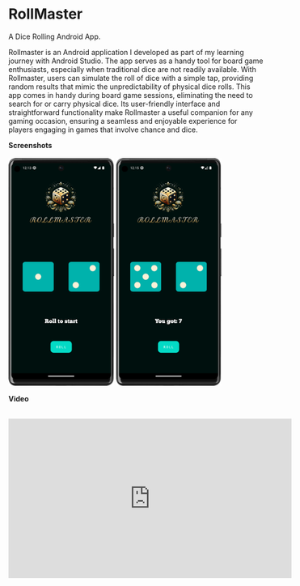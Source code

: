 # RollMaster
A Dice Rolling Android App.

Rollmaster is an Android application I developed as part of my learning journey with Android Studio. The app serves as a handy tool for board game enthusiasts, especially when traditional dice are not readily available. With Rollmaster, users can simulate the roll of dice with a simple tap, providing random results that mimic the unpredictability of physical dice rolls. This app comes in handy during board game sessions, eliminating the need to search for or carry physical dice. Its user-friendly interface and straightforward functionality make Rollmaster a useful companion for any gaming occasion, ensuring a seamless and enjoyable experience for players engaging in games that involve chance and dice.

**Screenshots**<br><br>
<img src="screenshots/SS1.png" alt="Screenshot 1" height="450">       <img src="screenshots/SS2.png" alt="Screenshot 2" height="450">

**Video**<br><br>
<iframe width="560" height="315" src="https://drive.google.com/file/d/1JjDyUKoOXfgacDtMVVP9bgZlcKViMit1/view?usp=drive_link" frameborder="0" allowfullscreen></iframe>





